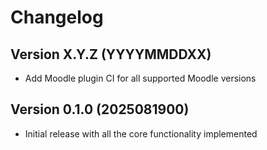 # Changelog

## Version X.Y.Z (YYYYMMDDXX)

- Add Moodle plugin CI for all supported Moodle versions


## Version 0.1.0 (2025081900)

- Initial release with all the core functionality implemented
